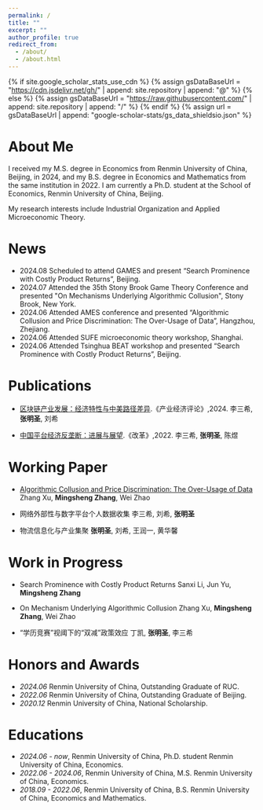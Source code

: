 ```yaml
---
permalink: /
title: ""
excerpt: ""
author_profile: true
redirect_from: 
  - /about/
  - /about.html
---
```


{% if site.google_scholar_stats_use_cdn %}
{% assign gsDataBaseUrl = "https://cdn.jsdelivr.net/gh/" | append: site.repository | append: "@" %}
{% else %}
{% assign gsDataBaseUrl = "https://raw.githubusercontent.com/" | append: site.repository | append: "/" %}
{% endif %}
{% assign url = gsDataBaseUrl | append: "google-scholar-stats/gs_data_shieldsio.json" %}

<span class='url' id='/#about-me'></span>

# About Me
I received my M.S. degree in Economics from Renmin University of China, Beijing, in 2024, and my B.S. degree in Economics and Mathematics from the same institution in 2022. I am currently a Ph.D. student at the School of Economics, Renmin University of China, Beijing.

My research interests include Industrial Organization and Applied Microeconomic Theory.

<span class='url' id='/#news'></span>

# News
- 2024.08 Scheduled to attend GAMES and present “Search Prominence with Costly Product Returns”, Beijing.
- 2024.07 Attended the 35th Stony Brook Game Theory Conference and presented "On Mechanisms Underlying Algorithmic Collusion", Stony Brook, New York.
- 2024.06 Attended AMES conference and presented “Algorithmic Collusion and Price Discrimination: The Over-Usage of Data”, Hangzhou, Zhejiang.
- 2024.06 Attended SUFE microeconomic theory workshop, Shanghai.
- 2024.06 Attended Tsinghua BEAT workshop and presented “Search Prominence with Costly Product Returns”, Beijing.



<span class='url' id='/#publications'></span>

# Publications 
- [区块链产业发展：经济特性与中美路径差异](https://kns.cnki.net/kcms2/article/abstract?v=WOgJpqC0z4b3MajwIE84x27xzDSzVBlFhX_eMuH0KN1-NaBPb7h6BKnHNUZ8xmlMC-Edc0197e1ApTJa54tL6dVbTLeh7o_tP9IZRB4JqYO-hYZ_56wlzyxN-nrssLE7atQQA0E7hDCUBcwHV2N32Q==&uniplatform=NZKPT&language=CHS).《产业经济评论》,2024. 
李三希, **张明圣**, 刘希

- [中国平台经济反垄断：进展与展望](https://kns.cnki.net/kcms2/article/abstract?v=WOgJpqC0z4aot3QypI4WIRIXix2r8Jso8FByUp8CjyQfZ8ZOajSKipEDJY5q8eKZKzfc207Z3Qd5RpsgHGT8nYRSFD4a9eOPR88voI3j6yxVH_Kg0p3ozONnoiGMQGMvOj4PL0fNw96qZfDUZ21ZVQ==&uniplatform=NZKPT&language=CHS).《改革》,2022. 
李三希, **张明圣**, 陈煜






<span class='url' id='/#working-paper'></span>

# Working Paper
- [Algorithmic Collusion and Price Discrimination: The Over-Usage of Data](https://arxiv.org/pdf/2403.06150)
Zhang Xu, **Mingsheng Zhang**, Wei Zhao

- 网络外部性与数字平台个人数据收集
李三希, 刘希, **张明圣**

- 物流信息化与产业集聚
**张明圣**, 刘希, 王润一, 黄华馨


# Work in Progress
- Search Prominence with Costly Product Returns
Sanxi Li, Jun Yu, **Mingsheng Zhang**

- On Mechanism Underlying Algorithmic Collusion
Zhang Xu, **Mingsheng Zhang**, Wei Zhao

- “学历竞赛”视阈下的“双减”政策效应
丁凯, **张明圣**, 李三希


<span class='url' id='/#honors-and-awards'></span>

# Honors and Awards
- *2024.06* Renmin University of China, Outstanding Graduate of RUC.
- *2022.06* Renmin University of China, Outstanding Graduate of Beijing.
- *2020.12* Renmin University of China, National Scholarship.

<span class='url' id='/#educations'></span>

# Educations
- *2024.06 - now*, Renmin University of China, Ph.D. student Renmin University of China, Economics. 
- *2022.06 - 2024.06*, Renmin University of China, M.S. Renmin University of China, Economics. 
- *2018.09 - 2022.06*, Renmin University of China, B.S. Renmin University of China, Economics and Mathematics. 


